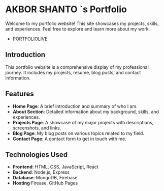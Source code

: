 # AKBOR SHANTO `s Portfolio

Welcome to my portfolio website! This site showcases my projects, skills, and experiences. Feel free to explore and learn more about my work.

- [PORTFOLIOLIVE]( https://akbor-shanto.web.app) 
## Introduction

This portfolio website is a comprehensive display of my professional journey. It includes my projects, resume, blog posts, and contact information.

## Features

- **Home Page**: A brief introduction and summary of who I am.
- **About Section**: Detailed information about my background, skills, and experiences.
- **Projects Page**: A showcase of my major projects with descriptions, screenshots, and links.
- **Blog Page**: My blog posts on various topics related to my field.
- **Contact Page**: A contact form to get in touch with me.

## Technologies Used

- **Frontend**: HTML, CSS, JavaScript, React
- **Backend**: Node.js, Express 
- **Database**: MongoDB, Firebase 
- **Hosting**:Firease, GitHub Pages
